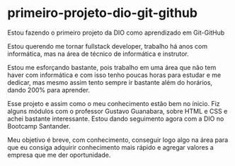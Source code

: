 # primeiro-projeto-dio-git-github
Estou fazendo o primeiro projeto da DIO como aprendizado em Git-GitHub

Estou querendo me tornar fullstack developer, trabalho há anos com informática, 
mas na área de técnico de informática e instrutor.

Estou me esforçando bastante, pois trabalho em uma área que não tem haver com informática e 
com isso tenho poucas horas para estudar e me dedicar, mas mesmo assim tento sempre ir bastante além do horários, 
dando 200% para aprender.

Esse projeto e assim como o meu conhecimento estão bem no ínicio. Fiz alguns módulos com o professor Gustavo Guanabara,
sobre HTML e CSS e achei bastante interessante. Estou dando seguimento agora com a DIO no Bootcamp Santander.

Meu objetivo é breve, com conhecimento, conseguir logo algo na área para que eu consiga adquirir conhecimento mais rápido
e agregar valores a empresa que me der oportunidade.


